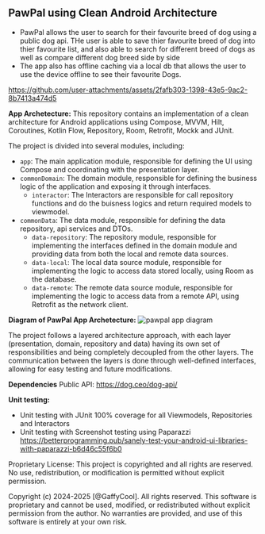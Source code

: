
## **PawPal** using Clean Android Architecture
- PawPal allows the user to search for their favourite breed of dog using a public dog api. THe user is able to save thier favourite breed of dog into thier favourite list, and also able to search for different breed of dogs as well as compare different dog breed side by side
- The app also has offline caching via a local db that allows the user to use the device offline to see their favourite Dogs.



https://github.com/user-attachments/assets/2fafb303-1398-43e5-9ac2-8b7413a474d5



**App Archetecture:**
This repository contains an implementation of a clean architecture for Android applications using Compose, MVVM, Hilt, Coroutines, Kotlin Flow, Repository, Room, Retrofit, Mockk and JUnit.

The project is divided into several modules, including:
- `app`: The main application module, responsible for defining the UI using Compose and coordinating with the presentation layer.
- `commonDomain`: The domain module, responsible for defining the business logic of the application and exposing it through interfaces.
  - `interactor`: The Interactors are responsible for call repository functions and do the buisness logics and return required models to viewmodel.
- `commonData`: The data module, responsible for defining the data repository, api services and DTOs.
  - `data-repository`: The repository module, responsible for implementing the interfaces defined in the domain module and providing data from both the local and remote data sources.
  - `data-local`: The local data source module, responsible for implementing the logic to access data stored locally, using Room as the database.
  - `data-remote`: The remote data source module, responsible for implementing the logic to access data from a remote API, using Retrofit as the network client.
 
**Diagram of PawPal App Archetecture:**
![pawpal app diagram](https://github.com/user-attachments/assets/f5182271-c5bc-4400-9a6f-d116adb2b590)

The project follows a layered architecture approach, with each layer (presentation, domain, repository and data) having its own set of responsibilities and being completely decoupled from the other layers. The communication between the layers is done through well-defined interfaces, allowing for easy testing and future modifications.

**Dependencies**
Public API: https://dog.ceo/dog-api/

**Unit testing:**
- Unit testing with JUnit 100% coverage for all Viewmodels, Repositories and Interactors
- Unit testing with Screenshot testing using Paparazzi https://betterprogramming.pub/sanely-test-your-android-ui-libraries-with-paparazzi-b6d46c55f6b0

Proprietary License: This project is copyrighted and all rights are reserved. No use, redistribution, or modification is permitted without explicit permission.

Copyright (c) 2024-2025 [@GaffyCool]. All rights reserved. This software is proprietary and cannot be used, modified, or redistributed without explicit permission from the author. No warranties are provided, and use of this software is entirely at your own risk.
